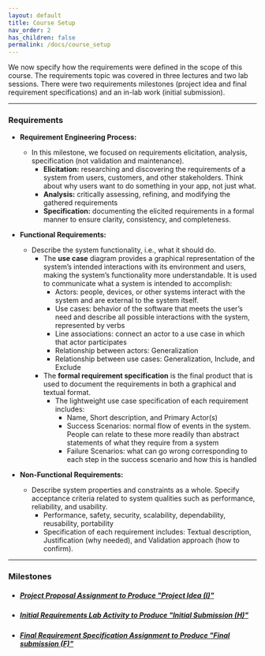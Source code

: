 ```yaml
---
layout: default
title: Course Setup
nav_order: 2
has_children: false
permalink: /docs/course_setup
---
```


We now specify how the requirements were defined in the scope of this course. The requirements topic was covered in three lectures and two lab sessions. There were two requirements milestones (project idea and final requirement specifications) and an in-lab work (initial submission).

---

### Requirements

- **Requirement Engineering Process:**
  - In this milestone, we focused on requirements elicitation, analysis, specification (not validation and maintenance).
    - **Elicitation:** researching and discovering the requirements of a system from users, customers, and other stakeholders. Think about why users want to do something in your app, not just what.
    - **Analysis:** critically assessing, refining, and modifying the gathered requirements
    - **Specification:** documenting the elicited requirements in a formal manner to ensure clarity, consistency, and completeness.

- **Functional Requirements:**
  - Describe the system functionality, i.e., what it should do.
    - The **use case** diagram provides a graphical representation of the system’s intended interactions with its environment and users, making the system’s functionality more understandable. It is used to communicate what a system is intended to accomplish:
      - Actors: people, devices, or other systems interact with the system and are external to the system itself.
      - Use cases: behavior of the software that meets the user’s need and describe all possible interactions with the system, represented by verbs
      - Line associations: connect an actor to a use case in which that actor participates
      - Relationship between actors: Generalization
      - Relationship between use cases: Generalization, Include, and Exclude
    - The **formal requirement specification** is the final product that is used to document the requirements in both a graphical and textual format.
      - The lightweight use case specification of each requirement includes:
        - Name, Short description, and Primary Actor(s)
        - Success Scenarios: normal flow of events in the system. People can relate to these more readily than abstract statements of what they require from a system
        - Failure Scenarios: what can go wrong corresponding to each step in the success scenario and how this is handled

- **Non-Functional Requirements:**
  - Describe system properties and constraints as a whole. Specify acceptance criteria related to system qualities such as performance, reliability, and usability.
    - Performance, safety, security, scalability, dependability, reusability, portability
    - Specification of each requirement includes: Textual description, Justification (why needed), and Validation approach (how to confirm).


---

### Milestones


- ##### [Project Proposal Assignment to Produce "Project Idea (I)"](data/M1_Project_Ideas.pdf) 

- ##### [Initial Requirements Lab Activity to Produce "Initial Submission (H)"](data/M2A_Requirements.pdf)

- ##### [Final Requirement Specification Assignment to Produce "Final submission (F)"](data/M2B_Requirements.pdf)
